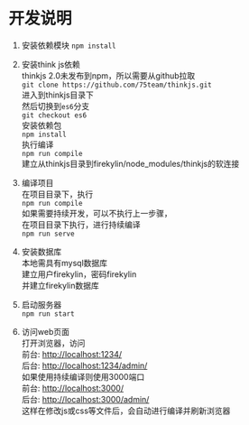 开发说明
======
1. 安装依赖模块
```npm install```


1. 安装think js依赖  
thinkjs 2.0未发布到npm，所以需要从github拉取  
```git clone https://github.com/75team/thinkjs.git```  
进入到thinkjs目录下  
然后切换到`es6`分支  
```git checkout es6```  
安装依赖包  
```npm install```  
执行编译  
```npm run compile```  
建立从thinkjs目录到firekylin/node_modules/thinkjs的软连接  


1. 编译项目  
在项目目录下，执行  
```npm run compile```  
如果需要持续开发，可以不执行上一步骤，  
在项目目录下执行，进行持续编译  
```npm run serve```  


1. 安装数据库  
本地需具有mysql数据库  
建立用户firekylin，密码firekylin  
并建立firekylin数据库  



1. 启动服务器  
```npm run start```


1. 访问web页面  
打开浏览器，访问  
前台: [http://localhost:1234/](http://localhost:1234/)  
后台: [http://localhost:1234/admin/](http://localhost:1234/admin/)  
如果使用持续编译则使用3000端口  
前台: [http://localhost:3000/](http://localhost:3000/)  
后台: [http://localhost:3000/admin/](http://localhost:3000/admin/)  
这样在修改js或css等文件后，会自动进行编译并刷新浏览器
